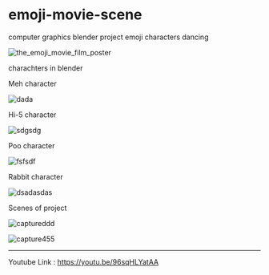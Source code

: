 # emoji-movie-scene
computer graphics blender project 
emoji characters dancing

![the_emoji_movie_film_poster](https://user-images.githubusercontent.com/44041416/50014795-9d76fe80-ffcd-11e8-8bf4-82fe5eb138b0.jpg)


charachters in blender

Meh character 

![dada](https://user-images.githubusercontent.com/44041416/50014844-c0a1ae00-ffcd-11e8-86ce-72f744ba1f3b.jpg)

Hi-5 character

![sdgsdg](https://user-images.githubusercontent.com/44041416/50015469-538f1800-ffcf-11e8-834e-e867d48ee2b1.PNG)


Poo character

![fsfsdf](https://user-images.githubusercontent.com/44041416/50015467-538f1800-ffcf-11e8-804f-d35b95f51c48.PNG)


Rabbit character

![dsadasdas](https://user-images.githubusercontent.com/44041416/50014964-078fa380-ffce-11e8-90b1-9eaf43c601da.PNG)

Scenes of project

![captureddd](https://user-images.githubusercontent.com/44041416/50021051-85f54100-ffe0-11e8-9da5-c96b42ba1e74.PNG)

![capture455](https://user-images.githubusercontent.com/44041416/50021052-868dd780-ffe0-11e8-9adc-18fddf3066b5.PNG)

__________________________________________________________

Youtube Link : https://youtu.be/96sqHLYatAA


